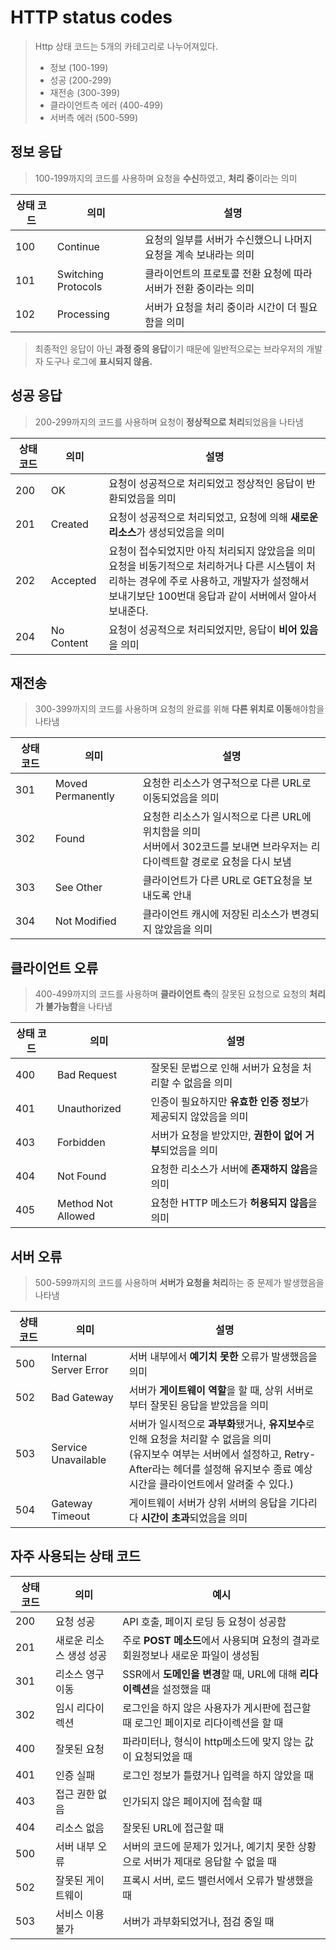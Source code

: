 # HTTP status codes
> Http 상태 코드는 5개의 카테고리로 나누어져있다.
> - 정보 (100-199)
> - 성공 (200-299)
> - 재전송 (300-399)
> - 클라이언트측 에러 (400-499)
> - 서버측 에러 (500-599)

## 정보 응답

> 100-199까지의 코드를 사용하며 요청을 **수신**하였고, **처리 중**이라는 의미

|상태 코드|    의미 |설명										|
|-------|------|--------------------------|
|100|Continue|요청의 일부를 서버가 수신했으니 나머지 요청을 계속 보내라는 의미|
|101|Switching Protocols|클라이언트의 프로토콜 전환 요청에 따라 서버가 전환 중이라는 의미|
|102|Processing|서버가 요청을 처리 중이라 시간이 더 필요함을 의미|
> 최종적인 응답이 아닌 **과정 중의 응답**이기 때문에 일반적으로는 브라우저의 개발자 도구나 로그에 **표시되지 않음.** 


## 성공 응답

> 200-299까지의 코드를 사용하며 요청이 **정상적으로 처리**되었음을 나타냄

|상태 코드|    의미 |설명										|
|-------|------|--------------------------|
|200|OK|요청이 성공적으로 처리되었고 정상적인 응답이 반환되었음을 의미|
|201|Created|요청이 성공적으로 처리되었고, 요청에 의해 **새로운 리소스**가 생성되었음을 의미|
|202|Accepted|요청이 접수되었지만 아직 처리되지 않았음을 의미<br>요청을 비동기적으로 처리하거나 다른 시스템이 처리하는 경우에 주로 사용하고, 개발자가 설정해서 보내기보단 100번대 응답과 같이 서버에서 알아서 보내준다.|
|204|No Content|요청이 성공적으로 처리되었지만, 응답이 **비어 있음**을 의미|

## 재전송

> 300-399까지의 코드를 사용하며 요청의 완료를 위해 **다른 위치로 이동**해야함을 나타냄

|상태 코드|    의미 |설명										|
|-------|------|--------------------------|
|301|Moved Permanently|요청한 리소스가 영구적으로 다른 URL로 이동되었음을 의미|
|302|Found|요청한 리소스가 일시적으로 다른 URL에 위치함을 의미<br>서버에서 302코드를 보내면 브라우저는 리다이렉트할 경로로 요청을 다시 보냄|
|303|See Other|클라이언트가 다른 URL로 GET요청을 보내도록 안내|
|304|Not Modified|클라이언트 캐시에 저장된 리소스가 변경되지 않았음을 의미|

## 클라이언트 오류

> 400-499까지의 코드를 사용하며 **클라이언트 측**의 잘못된 요청으로 요청의 **처리가 불가능함**을 나타냄

|상태 코드|    의미 |설명										|
|-------|------|--------------------------|
|400|Bad Request|잘못된 문법으로 인해 서버가 요청을 처리할 수 없음을 의미|
|401|Unauthorized|인증이 필요하지만 **유효한 인증 정보**가 제공되지 않았음을 의미|
403|Forbidden|서버가 요청을 받았지만, **권한이 없어 거부**되었음을 의미|
|404|Not Found|요청한 리소스가 서버에 **존재하지 않음**을 의미|
|405|Method Not Allowed|요청한 HTTP 메소드가 **허용되지 않음**을 의미|

## 서버 오류

> 500-599까지의 코드를 사용하며 **서버가 요청을 처리**하는 중 문제가 발생했음을 나타냄

|상태 코드|    의미 |설명										|
|-------|------|--------------------------|
|500|Internal Server Error|서버 내부에서 **예기치 못한** 오류가 발생했음을 의미|
|502|Bad Gateway|서버가 **게이트웨이 역할**을 할 때, 상위 서버로부터 잘못된 응답을 받았음을 의미|
|503|Service Unavailable|서버가 일시적으로 **과부화**됐거나, **유지보수**로 인해 요청을 처리할 수 없음을 의미<br>(유지보수 여부는 서버에서 설정하고, Retry-After라는 헤더를 설정해 유지보수 종료 예상시간을 클라이언트에서 알려줄 수 있다.)|
|504|Gateway Timeout|게이트웨이 서버가 상위 서버의 응답을 기다리다 **시간이 초과**되었음을 의미|

## 자주 사용되는 상태 코드

|상태 코드|    의미 |예시		|
|-------|------|--------------------------|
|200|요청 성공|API 호출, 페이지 로딩 등 요청이 성공함|
|201|새로운 리소스 생성 성공|주로 **POST 메소드**에서 사용되며 요청의 결과로 회원정보나 새로운 파일이 생성됨|
|301|리소스 영구 이동|SSR에서 **도메인을 변경**할 때, URL에 대해 **리다이렉션**을 설정했을 때|
|302|임시 리다이렉션|로그인을 하지 않은 사용자가 게시판에 접근할 때 로그인 페이지로 리다이렉션을 할 때|
|400|잘못된 요청|파라미터나, 형식이 http메소드에 맞지 않는 값이 요청되었을 때|
|401|인증 실패|로그인 정보가 틀렸거나 입력을 하지 않았을 때|
|403|접근 권한 없음|인가되지 않은 페이지에 접속할 때|
|404|리소스 없음|잘못된 URL에 접근할 때|
|500|서버 내부 오류|서버의 코드에 문제가 있거나, 예기치 못한 상황으로 서버가 제대로 응답할 수 없을 때|
|502|잘못된 게이트웨이|프록시 서버, 로드 밸런서에서 오류가 발생했을 때|
|503|서비스 이용 불가|서버가 과부화되었거나, 점검 중일 때|
 
